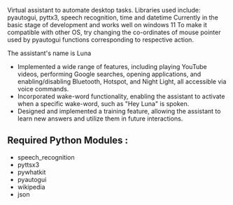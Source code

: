 
Virtual assistant to automate desktop tasks.
Libraries used include: pyautogui, pyttx3, speech recognition, time and datetime
Currently in the basic stage of development and works well on windows 11
To make it compatible with other OS, try changing the co-ordinates of mouse pointer used 
by pyautogui functions corresponding to respective action.

The assistant's name is Luna

* Implemented a wide range of features, including playing YouTube videos, performing Google searches, opening applications, and
enabling/disabling Bluetooth, Hotspot, and Night Light, all accessible via voice commands.
* Incorporated wake-word functionality, enabling the assistant to activate when a specific wake-word, such as "Hey Luna" is spoken.
* Designed and implemented a training feature, allowing the assistant to learn new answers and utilize them in future interactions.

## Required Python Modules :
* speech_recognition
* pyttsx3
* pywhatkit
* pyautogui
* wikipedia
* json

